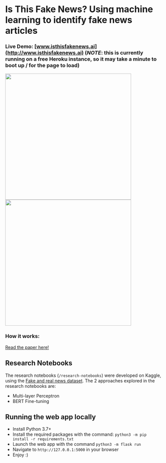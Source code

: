 # Is This Fake News? Using machine learning to identify fake news articles

### Live Demo: [www.isthisfakenews.ai](http://www.isthisfakenews.ai) (*NOTE*: this is currently running on a free Heroku instance, so it may take a minute to boot up / for the page to load)

<p float="left">
  <img src="https://github.com/malwaredllc/is-this-fake-news/blob/main/static/images/real-prediction.png?raw=true.png" width="400" />
  <img src="https://github.com/malwaredllc/is-this-fake-news/blob/main/static/images/fake-prediction.png?raw=true" width="400" />
</p>

### How it works:

[Read the paper here!](https://github.com/malwaredllc/is-this-fake-news/blob/main/Research_Paper.pdf)

## Research Notebooks

The research notebooks (`/research-notebooks`) were developed on Kaggle, using the [Fake and real news dataset](https://www.kaggle.com/clmentbisaillon/fake-and-real-news-dataset/code). The 2 approaches explored in the research notebooks are:

- Multi-layer Perceptron
- BERT Fine-tuning

## Running the web app locally

- Install Python 3.7+
- Install the required packages with the command: `python3 -m pip install -r requirements.txt`
- Launch the web app with the command `python3 -m flask run`
- Navigate to `http://127.0.0.1:5000` in your browser
- Enjoy :)

